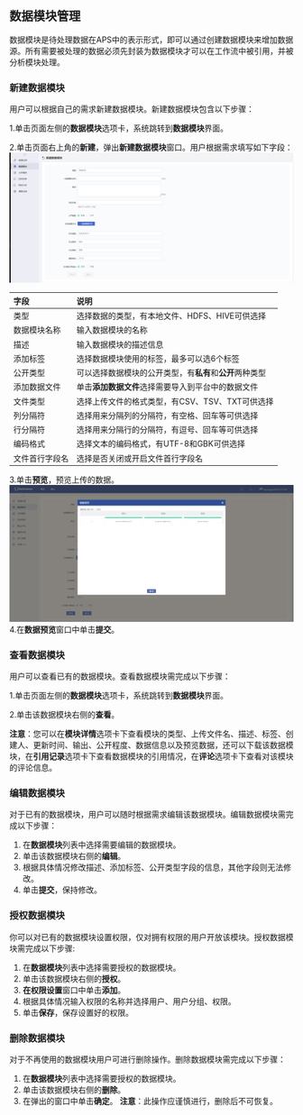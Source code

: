 ## 数据模块管理

数据模块是待处理数据在APS中的表示形式，即可以通过创建数据模块来增加数据源。所有需要被处理的数据必须先封装为数据模块才可以在工作流中被引用，并被分析模块处理。

### 新建数据模块
用户可以根据自己的需求新建数据模块。新建数据模块包含以下步骤：

1.单击页面左侧的**数据模块**选项卡，系统跳转到**数据模块**界面。

2.单击页面右上角的**新建**，弹出**新建数据模块**窗口。用户根据需求填写如下字段：
![](/assets/数据模块.png)

| 字段 | 说明 |
|:--- |:--- |
| 类型 | 选择数据的类型，有本地文件、HDFS、HIVE可供选择 |
|数据模块名称 |输入数据模块的名称|
|描述 | 输入数据模块的描述信息|
|添加标签|选择数据模块使用的标签，最多可以选6个标签|
|公开类型|可以选择数据模块的公开类型，有**私有**和**公开**两种类型|
|添加数据文件|单击**添加数据文件**选择需要导入到平台中的数据文件|
|文件类型|选择上传文件的格式类型，有CSV、TSV、TXT可供选择|
|列分隔符|选择用来分隔列的分隔符，有空格、回车等可供选择|
|行分隔符|选择用来分隔行的分隔符，有逗号、回车等可供选择|
|编码格式|选择文本的编码格式，有UTF-8和GBK可供选择|
|文件首行字段名|选择是否关闭或开启文件首行字段名|
3.单击**预览**，预览上传的数据。
![](/assets/创建数据模块.png)
4.在**数据预览**窗口中单击**提交**。

### 查看数据模块
用户可以查看已有的数据模块。查看数据模块需完成以下步骤：

1.单击页面左侧的**数据模块**选项卡，系统跳转到**数据模块**界面。

2.单击该数据模块右侧的**查看**。

**注意**：您可以在**模块详情**选项卡下查看模块的类型、上传文件名、描述、标签、创建人、更新时间、输出、公开程度、数据信息以及预览数据，还可以下载该数据模块，在**引用记录**选项卡下查看数据模块的引用情况，在**评论**选项卡下查看对该模块的评论信息。
### 编辑数据模块
对于已有的数据模块，用户可以随时根据需求编辑该数据模块。编辑数据模块需完成以下步骤：
1. 在**数据模块**列表中选择需要编辑的数据模块。
2. 单击该数据模块右侧的**编辑**。
3. 根据具体情况修改描述、添加标签、公开类型字段的信息，其他字段则无法修改。
4. 单击**提交**，保持修改。
### 授权数据模块
你可以对已有的数据模块设置权限，仅对拥有权限的用户开放该模块。授权数据模块需完成以下步骤:
1. 在**数据模块**列表中选择需要授权的数据模块。
2. 单击该数据模块右侧的**授权**。
3. **在权限设置**窗口中单击**添加**。
4. 根据具体情况输入权限的名称并选择用户、用户分组、权限。
5. 单击**保存**，保存设置好的权限。
### 删除数据模块
对于不再使用的数据模块用户可进行删除操作。删除数据模块需完成以下步骤：
1. 在**数据模块**列表中选择需要授权的数据模块。
2. 单击该数据模块右侧的**删除**。
3. 在弹出的窗口中单击**确定**。
**注意**：此操作应谨慎进行，删除后不可恢复。

